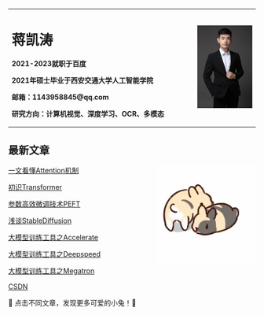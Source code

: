 
<table border="0">
  <tr>
    <td width="75%">
      <h1>蒋凯涛</h1>
      <p><b>2021-2023就职于百度</b></p>
      <p><b>2021年硕士毕业于西安交通大学人工智能学院</b></p>
      <p><b>邮箱：1143958845@qq.com</b></p>
      <p><b>研究方向：计算机视觉、深度学习、OCR、多模态</b></p>
    </td>
    <td width="25%">
      <img src="imgs/微信图片_20240817204501.jpg" width="100%">
    </td>
  </tr>
</table>


## 最新文章
 
<img  src="imgs/aggr2-avbdn.gif"  width="200"  align="right"  />

[一文看懂Attention机制](blogs/llm/transformers/attention.md)

[初识Transformer](blogs/llm/transformers/transformer.md)

[参数高效微调技术PEFT](blogs/llm/peft/peft.md)

[浅谈StableDiffusion](blogs/llm/StableDiffusion/stable_diffusion.md)

[大模型训练工具之Accelerate](blogs/llm/accelerate/accelerate.md)

[大模型训练工具之Deepspeed](blogs/llm/deepspeed/deepspeed.md)

[大模型训练工具之Megatron](blogs/llm/megatron/megatron.md)

[CSDN](https://mp.csdn.net/console/column/allColumnList)

:rabbit2:  点击不同文章，发现更多可爱的小兔！:rabbit2:
